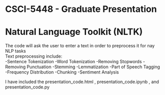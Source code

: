 # CSCI-5448 - Graduate Presentation 
# Natural Language Toolkit (NLTK)<br/>
The code will ask the user to enter a text in order to preprocess it for nay NLP tasks<br/>
Text preprocessing include:<br/>
-Sentence Tokenization
-Word Tokenization
-Removing Stopwords
-Removing Punctuation
-Stemming
-Lemmatization
-Part of Speech Tagging
-Frequency Distribution
-Chunking
-Sentiment Analysis

I have included the presentation_code.html , presentation_code.ipynb , and presentation_code.py
